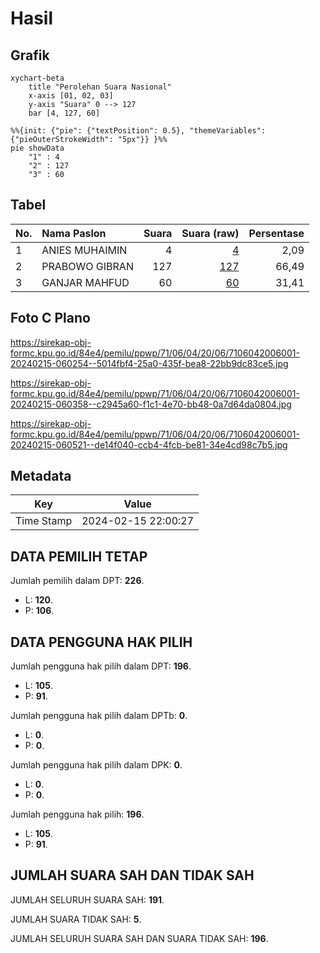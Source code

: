 # Hasil

## Grafik

```mermaid
xychart-beta
    title "Perolehan Suara Nasional"
    x-axis [01, 02, 03]
    y-axis "Suara" 0 --> 127
    bar [4, 127, 60]
```

```mermaid
%%{init: {"pie": {"textPosition": 0.5}, "themeVariables": {"pieOuterStrokeWidth": "5px"}} }%%
pie showData
    "1" : 4
    "2" : 127
    "3" : 60
```

## Tabel

| No. | Nama Paslon    | Suara | Suara (raw) | Persentase |
|:--- |:-------------- | -----:| -----------:| ----------:|
| 1   | ANIES MUHAIMIN | 4     | [4][p-1]    | 2,09       |
| 2   | PRABOWO GIBRAN | 127   | [127][p-2]  | 66,49      |
| 3   | GANJAR MAHFUD  | 60    | [60][p-3]   | 31,41      |


[p-1]: https://github.com/gigit-pemilu/pemilu-2024/blob/main/pilpres/hitung-suara/sub/71-sulawesi-utara/sub/06-minahasa-utara/sub/04-wori/sub/2006-budo/sub/001-tps/sub/paslon-1.txt
[p-2]: https://github.com/gigit-pemilu/pemilu-2024/blob/main/pilpres/hitung-suara/sub/71-sulawesi-utara/sub/06-minahasa-utara/sub/04-wori/sub/2006-budo/sub/001-tps/sub/paslon-2.txt
[p-3]: https://github.com/gigit-pemilu/pemilu-2024/blob/main/pilpres/hitung-suara/sub/71-sulawesi-utara/sub/06-minahasa-utara/sub/04-wori/sub/2006-budo/sub/001-tps/sub/paslon-3.txt

## Foto C Plano

https://sirekap-obj-formc.kpu.go.id/84e4/pemilu/ppwp/71/06/04/20/06/7106042006001-20240215-060254--5014fbf4-25a0-435f-bea8-22bb9dc83ce5.jpg

https://sirekap-obj-formc.kpu.go.id/84e4/pemilu/ppwp/71/06/04/20/06/7106042006001-20240215-060358--c2945a60-f1c1-4e70-bb48-0a7d64da0804.jpg

https://sirekap-obj-formc.kpu.go.id/84e4/pemilu/ppwp/71/06/04/20/06/7106042006001-20240215-060521--de14f040-ccb4-4fcb-be81-34e4cd98c7b5.jpg


## Metadata

| Key        | Value               |
| ---------- | ------------------- |
| Time Stamp | 2024-02-15 22:00:27 |


## DATA PEMILIH TETAP

Jumlah pemilih dalam DPT: **226**.
 * L: **120**.
 * P: **106**.

## DATA PENGGUNA HAK PILIH

Jumlah pengguna hak pilih dalam DPT: **196**.
 * L: **105**.
 * P: **91**.

Jumlah pengguna hak pilih dalam DPTb: **0**.
 * L: **0**.
 * P: **0**.

Jumlah pengguna hak pilih dalam DPK: **0**.
 * L: **0**.
 * P: **0**.

Jumlah pengguna hak pilih: **196**.
 * L: **105**.
 * P: **91**.

## JUMLAH SUARA SAH DAN TIDAK SAH

JUMLAH SELURUH SUARA SAH: **191**.

JUMLAH SUARA TIDAK SAH: **5**.

JUMLAH SELURUH SUARA SAH DAN SUARA TIDAK SAH: **196**.


